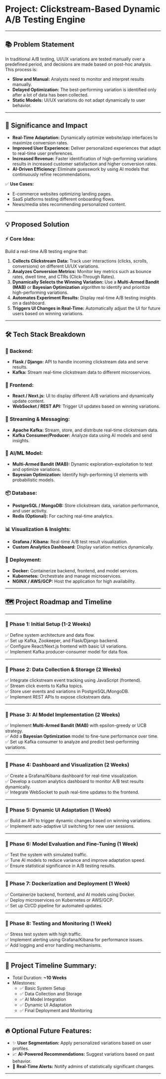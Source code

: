 # Project: Clickstream-Based Dynamic A/B Testing Engine

---

## 📚 **Problem Statement**

In traditional A/B testing, UI/UX variations are tested manually over a predefined period, and decisions are made based on post-hoc analysis. This process is:
- **Slow and Manual:** Analysts need to monitor and interpret results manually.
- **Delayed Optimization:** The best-performing variation is identified only after a lot of data has been collected.
- **Static Models:** UI/UX variations do not adapt dynamically to user behavior.

---

## 🎯 **Significance and Impact**

- **Real-Time Adaptation:** Dynamically optimize website/app interfaces to maximize conversion rates.
- **Improved User Experience:** Deliver personalized experiences that adapt to real-time user preferences.
- **Increased Revenue:** Faster identification of high-performing variations results in increased customer satisfaction and higher conversion rates.
- **AI-Driven Efficiency:** Eliminate guesswork by using AI models that continuously refine recommendations.

✅ **Use Cases:**
- E-commerce websites optimizing landing pages.
- SaaS platforms testing different onboarding flows.
- News/media sites recommending personalized content.

---

## 💡 **Proposed Solution**

### ⚡️ **Core Idea:**
Build a real-time A/B testing engine that:
1. **Collects Clickstream Data:** Track user interactions (clicks, scrolls, conversions) on different UI/UX variations.
2. **Analyzes Conversion Metrics:** Monitor key metrics such as bounce rates, dwell time, and CTRs (Click-Through Rates).
3. **Dynamically Selects the Winning Variation:** Use a **Multi-Armed Bandit (MAB)** or **Bayesian Optimization** algorithm to identify and prioritize high-performing variations.
4. **Automates Experiment Results:** Display real-time A/B testing insights on a dashboard.
5. **Triggers UI Changes in Real-Time:** Automatically adjust the UI for future users based on winning variations.

---

## 🛠️ **Tech Stack Breakdown**

### 🧩 **Backend:**
- **Flask / Django:** API to handle incoming clickstream data and serve results.
- **Kafka:** Stream real-time clickstream data to different microservices.

### 🎨 **Frontend:**
- **React / Next.js:** UI to display different A/B variations and dynamically update content.
- **WebSocket / REST API:** Trigger UI updates based on winning variations.

### 🔄 **Streaming & Messaging:**
- **Apache Kafka:** Stream, store, and distribute real-time clickstream data.
- **Kafka Consumer/Producer:** Analyze data using AI models and send insights.

### 🧠 **AI/ML Model:**
- **Multi-Armed Bandit (MAB):** Dynamic exploration-exploitation to test and optimize variations.
- **Bayesian Optimization:** Identify high-performing UI elements with probabilistic models.

### 📦 **Database:**
- **PostgreSQL / MongoDB:** Store clickstream data, variation performance, and user activity.
- **Redis (Optional):** For caching real-time analytics.

### 📊 **Visualization & Insights:**
- **Grafana / Kibana:** Real-time A/B test result visualization.
- **Custom Analytics Dashboard:** Display variation metrics dynamically.

### 🚀 **Deployment:**
- **Docker:** Containerize backend, frontend, and model services.
- **Kubernetes:** Orchestrate and manage microservices.
- **NGINX / AWS/GCP:** Host the application for high availability.

---

## 🗺️ **Project Roadmap and Timeline**

---

### 📅 **Phase 1: Initial Setup (1-2 Weeks)**
✅ Define system architecture and data flow.  
✅ Set up Kafka, Zookeeper, and Flask/Django backend.  
✅ Configure React/Next.js frontend with basic UI variations.  
✅ Implement Kafka producer-consumer model for data flow.

---

### 📅 **Phase 2: Data Collection & Storage (2 Weeks)**
✅ Integrate clickstream event tracking using JavaScript (frontend).  
✅ Stream click events to Kafka topics.  
✅ Store user events and variations in PostgreSQL/MongoDB.  
✅ Implement REST APIs to expose clickstream data.

---

### 📅 **Phase 3: AI Model Implementation (2 Weeks)**
✅ Implement **Multi-Armed Bandit (MAB)** with epsilon-greedy or UCB strategy.  
✅ Add a **Bayesian Optimization** model to fine-tune performance over time.  
✅ Set up Kafka consumer to analyze and predict best-performing variations.

---

### 📅 **Phase 4: Dashboard and Visualization (2 Weeks)**
✅ Create a Grafana/Kibana dashboard for real-time visualization.  
✅ Develop a custom analytics dashboard to monitor A/B test results dynamically.  
✅ Integrate WebSocket to push real-time updates to the frontend.

---

### 📅 **Phase 5: Dynamic UI Adaptation (1 Week)**
✅ Build an API to trigger dynamic changes based on winning variations.  
✅ Implement auto-adaptive UI switching for new user sessions.

---

### 📅 **Phase 6: Model Evaluation and Fine-Tuning (1 Week)**
✅ Test the system with simulated traffic.  
✅ Tune AI models to reduce variance and improve adaptation speed.  
✅ Ensure statistical significance in A/B testing results.

---

### 📅 **Phase 7: Dockerization and Deployment (1 Week)**
✅ Containerize backend, frontend, and AI models using Docker.  
✅ Deploy microservices on Kubernetes or AWS/GCP.  
✅ Set up CI/CD pipeline for automated updates.

---

### 📅 **Phase 8: Testing and Monitoring (1 Week)**
✅ Stress test system with high traffic.  
✅ Implement alerting using Grafana/Kibana for performance issues.  
✅ Add logging and error handling mechanisms.

---

## 🎯 **Project Timeline Summary:**
- Total Duration: **~10 Weeks**
- Milestones:
    - ✅ Basic System Setup
    - ✅ Data Collection and Storage
    - ✅ AI Model Integration
    - ✅ Dynamic UI Adaptation
    - ✅ Final Deployment and Monitoring

---

## 🔥 **Optional Future Features:**
- ✨ **User Segmentation:** Apply personalized variations based on user profiles.
- 📈 **AI-Powered Recommendations:** Suggest variations based on past behavior.
- 🔔 **Real-Time Alerts:** Notify admins of statistically significant changes.

---